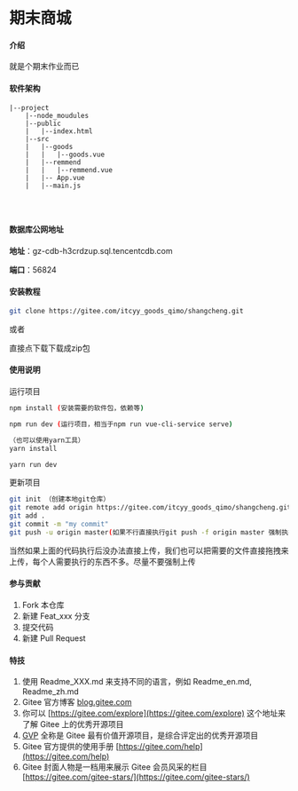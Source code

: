 # 期末商城
#### 介绍
就是个期末作业而已

#### 软件架构
```
|--project
	|--node_moudules
	|--public
	|	|--index.html
	|--src
	|	|--goods
	|	|	|--goods.vue
	|	|--remmend
	|	|	|--remmend.vue
	|	|-- App.vue
	|	|--main.js
	
	
	
```

#### 数据库公网地址

**地址**：gz-cdb-h3crdzup.sql.tencentcdb.com

**端口**：56824


#### 安装教程

```sh
git clone https://gitee.com/itcyy_goods_qimo/shangcheng.git
```

或者

直接点下载下载成zip包

#### 使用说明

运行项目

```sh
npm install (安装需要的软件包，依赖等)

npm run dev (运行项目，相当于npm run vue-cli-service serve)

（也可以使用yarn工具）
yarn install

yarn run dev
```

更新项目

```sh
git init （创建本地git仓库）
git remote add origin https://gitee.com/itcyy_goods_qimo/shangcheng.git
git add .
git commit -m "my commit"
git push -u origin master(如果不行直接执行git push -f origin master 强制执行，最好别用)
```

当然如果上面的代码执行后没办法直接上传，我们也可以把需要的文件直接拖拽来上传，每个人需要执行的东西不多。尽量不要强制上传

#### 参与贡献

1.  Fork 本仓库
2.  新建 Feat_xxx 分支
3.  提交代码
4.  新建 Pull Request


#### 特技

1.  使用 Readme\_XXX.md 来支持不同的语言，例如 Readme\_en.md, Readme\_zh.md
2.  Gitee 官方博客 [blog.gitee.com](https://blog.gitee.com)
3.  你可以 [https://gitee.com/explore](https://gitee.com/explore) 这个地址来了解 Gitee 上的优秀开源项目
4.  [GVP](https://gitee.com/gvp) 全称是 Gitee 最有价值开源项目，是综合评定出的优秀开源项目
5.  Gitee 官方提供的使用手册 [https://gitee.com/help](https://gitee.com/help)
6.  Gitee 封面人物是一档用来展示 Gitee 会员风采的栏目 [https://gitee.com/gitee-stars/](https://gitee.com/gitee-stars/)
